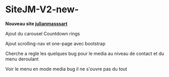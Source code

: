 # SiteJM-V2-new-
<p>
<strong>Nouveau site <a href='http://julianmassart.fr'>julianmasssart</a></strong>
</p>
<p>
Ajout du carousel Countdown rings
</p>
<p>
Ajout scrolling-nav et one-page avec bootstrap
</p>
<p>
Cherche a regle les quelques bug pour le media au niveau de contact et du menu deroulant
</p>
<p>
Voir le menu en mode media bug il ne s'ouvre pas du tout
</P> 
